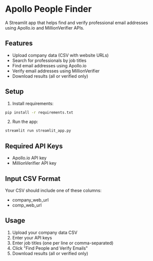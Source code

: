# Apollo People Finder

A Streamlit app that helps find and verify professional email addresses using Apollo.io and MillionVerifier APIs.

## Features

- Upload company data (CSV with website URLs)
- Search for professionals by job titles
- Find email addresses using Apollo.io
- Verify email addresses using MillionVerifier
- Download results (all or verified only)

## Setup

1. Install requirements:
```bash
pip install -r requirements.txt
```

2. Run the app:
```bash
streamlit run streamlit_app.py
```

## Required API Keys

- Apollo.io API key
- MillionVerifier API key

## Input CSV Format

Your CSV should include one of these columns:
- company_web_url
- comp_web_url

## Usage

1. Upload your company data CSV
2. Enter your API keys
3. Enter job titles (one per line or comma-separated)
4. Click "Find People and Verify Emails"
5. Download results (all or verified only) 